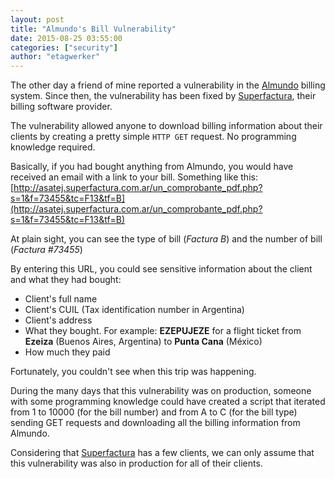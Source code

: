 ```yaml
---
layout: post
title: "Almundo's Bill Vulnerability"
date: 2015-08-25 03:55:00
categories: ["security"]
author: "etagwerker"
---
```


The other day a friend of mine reported a vulnerability in the [Almundo](http://almundo.com/) billing system. Since then, the vulnerability has been fixed by [Superfactura](http://superfactura.com.ar/), their billing software provider.

The vulnerability allowed anyone to download billing information about their clients by creating a pretty simple `HTTP GET` request. No programming knowledge required.

Basically, if you had bought anything from Almundo, you would have received an email with a link to your bill. Something like this: [http://asatej.superfactura.com.ar/un_comprobante_pdf.php?s=1&f=73455&tc=F13&tf=B](http://asatej.superfactura.com.ar/un_comprobante_pdf.php?s=1&f=73455&tc=F13&tf=B)

At plain sight, you can see the type of bill (*Factura B*) and the number of bill (*Factura #73455*)

By entering this URL, you could see sensitive information about the client and what they had bought:

* Client's full name
* Client's CUIL (Tax identification number in Argentina)
* Client's address
* What they bought. For example: **EZEPUJEZE** for a flight ticket from **Ezeiza** (Buenos Aires, Argentina) to **Punta Cana** (México)
* How much they paid

Fortunately, you couldn't see when this trip was happening.

During the many days that this vulnerability was on production, someone with some programming knowledge could have created a script that iterated from 1 to 10000 (for the bill number) and from A to C (for the bill type) sending GET requests and downloading all the billing information from Almundo.

Considering that [Superfactura](http://superfactura.com.ar/) has a few clients, we can only assume that this vulnerability was also in production for all of their clients.
